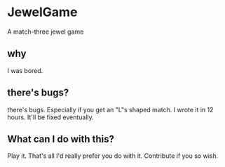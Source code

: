 # JewelGame
A match-three jewel game

## why

I was bored.

## there's bugs?

there's bugs. Especially if you get an "L"s shaped match. I wrote it in 12 hours. It'll be fixed eventually.

## What can I do with this?

Play it. That's all I'd really prefer you do with it. Contribute if you so wish.